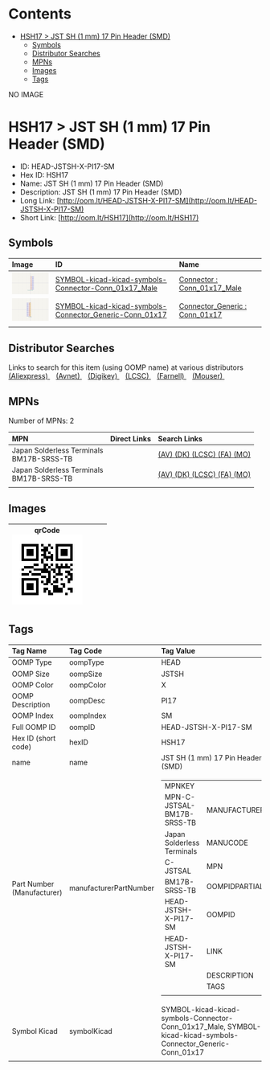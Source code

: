 



Contents
========

* [HSH17 > JST SH (1 mm) 17 Pin Header (SMD)](#hsh17--jst-sh-1-mm-17-pin-header-smd)
	* [Symbols](#symbols)
	* [Distributor Searches](#distributor-searches)
	* [MPNs](#mpns)
	* [Images](#images)
	* [Tags](#tags)
  
NO IMAGE  
# HSH17 > JST SH (1 mm) 17 Pin Header (SMD)

- ID: HEAD-JSTSH-X-PI17-SM
- Hex ID: HSH17
- Name: JST SH (1 mm) 17 Pin Header (SMD)
- Description: JST SH (1 mm) 17 Pin Header (SMD)
- Long Link: [http://oom.lt/HEAD-JSTSH-X-PI17-SM](http://oom.lt/HEAD-JSTSH-X-PI17-SM)
- Short Link: [http://oom.lt/HSH17](http://oom.lt/HSH17)

## Symbols
  

|Image|ID|Name|
| :--- | :--- | :--- |
|[![](https://raw.githubusercontent.com/oomlout/oomlout_OOMP_eda_V2/main/SYMBOL/kicad/kicad-symbols/Connector/Conn_01x17_Male/image_140.png)](https://github.com/oomlout/oomlout_OOMP_eda_V2/tree/main/SYMBOL/kicad/kicad-symbols/Connector/Conn_01x17_Male/)|[SYMBOL-kicad-kicad-symbols-Connector-Conn_01x17_Male](https://github.com/oomlout/oomlout_OOMP_eda_V2/tree/main/SYMBOL/kicad/kicad-symbols/Connector/Conn_01x17_Male/)|[Connector : Conn_01x17_Male](https://github.com/oomlout/oomlout_OOMP_eda_V2/tree/main/SYMBOL/kicad/kicad-symbols/Connector/Conn_01x17_Male/)|
|[![](https://raw.githubusercontent.com/oomlout/oomlout_OOMP_eda_V2/main/SYMBOL/kicad/kicad-symbols/Connector_Generic/Conn_01x17/image_140.png)](https://github.com/oomlout/oomlout_OOMP_eda_V2/tree/main/SYMBOL/kicad/kicad-symbols/Connector_Generic/Conn_01x17/)|[SYMBOL-kicad-kicad-symbols-Connector_Generic-Conn_01x17](https://github.com/oomlout/oomlout_OOMP_eda_V2/tree/main/SYMBOL/kicad/kicad-symbols/Connector_Generic/Conn_01x17/)|[Connector_Generic : Conn_01x17](https://github.com/oomlout/oomlout_OOMP_eda_V2/tree/main/SYMBOL/kicad/kicad-symbols/Connector_Generic/Conn_01x17/)|
||||

## Distributor Searches
  
Links to search for this item (using OOMP name) at various distributors  
[(Aliexpress) ](https://www.aliexpress.com/wholesale?SearchText=1117JST+SH+1+mm+17+Pin+Header+SMD)&nbsp;&nbsp;&nbsp;[(Avnet) ](https://www.avnet.com/shop/us/search/JST+SH+1+mm+17+Pin+Header+SMD)&nbsp;&nbsp;&nbsp;[(Digikey) ](https://www.digikey.co.uk/en/products/result?s=JST+SH+1+mm+17+Pin+Header+SMD)&nbsp;&nbsp;&nbsp;[(LCSC) ](https://www.lcsc.com/search?q=JST+SH+1+mm+17+Pin+Header+SMD)&nbsp;&nbsp;&nbsp;[(Farnell) ](https://uk.farnell.com/search?st=JST+SH+1+mm+17+Pin+Header+SMD)&nbsp;&nbsp;&nbsp;[(Mouser) ](https://www.mouser.com/c/?q=JST+SH+1+mm+17+Pin+Header+SMD)&nbsp;&nbsp;&nbsp;
## MPNs
  
Number of MPNs: 2  

|MPN|Direct Links|Search Links|
| :--- | :--- | :--- |
|Japan Solderless Terminals<br>BM17B-SRSS-TB||[(AV) ](https://www.avnet.com/shop/us/search/BM17B-SRSS-TB)[(DK) ](https://www.digikey.co.uk/products/en?keywords=BM17B-SRSS-TB)[(LCSC) ](https://www.lcsc.com/search?q=BM17B-SRSS-TB)[(FA) ](https://uk.farnell.com/search?st=BM17B-SRSS-TB)[(MO) ](https://www.mouser.com/c/?q=BM17B-SRSS-TB)|
|Japan Solderless Terminals<br>BM17B-SRSS-TB||[(AV) ](https://www.avnet.com/shop/us/search/BM17B-SRSS-TB)[(DK) ](https://www.digikey.co.uk/products/en?keywords=BM17B-SRSS-TB)[(LCSC) ](https://www.lcsc.com/search?q=BM17B-SRSS-TB)[(FA) ](https://uk.farnell.com/search?st=BM17B-SRSS-TB)[(MO) ](https://www.mouser.com/c/?q=BM17B-SRSS-TB)|
||||

## Images
  

|qrCode<br>[![](https://raw.githubusercontent.com/oomlout/oomlout_OOMP_parts_V2/main/HEAD/JSTSH/X/PI17/SM/qrCode_140.png)](https://github.com/oomlout/oomlout_OOMP_parts_V2/tree/main/HEAD/JSTSH/X/PI17/SM/qrCode.png)||||
| :---: | :---: | :---: | :---: |

## Tags
  

|Tag Name|Tag Code|Tag Value|
| :--- | :--- | :--- |
|OOMP Type|oompType|HEAD|
|OOMP Size|oompSize|JSTSH|
|OOMP Color|oompColor|X|
|OOMP Description|oompDesc|PI17|
|OOMP Index|oompIndex|SM|
|Full OOMP ID|oompID|HEAD-JSTSH-X-PI17-SM|
|Hex ID (short code)|hexID|HSH17|
|name|name|JST SH (1 mm) 17 Pin Header (SMD)|
|Part Number (Manufacturer)|manufacturerPartNumber|<table><tr><td>MPNKEY</td></tr><tr><td> MPN-C-JSTSAL-BM17B-SRSS-TB</td><td> MANUFACTURER</td></tr><tr><td> Japan Solderless Terminals</td><td> MANUCODE</td></tr><tr><td> C-JSTSAL</td><td> MPN</td></tr><tr><td> BM17B-SRSS-TB</td><td> OOMPIDPARTIAL</td></tr><tr><td> HEAD-JSTSH-X-PI17-SM</td><td> OOMPID</td></tr><tr><td> HEAD-JSTSH-X-PI17-SM</td><td> LINK</td></tr><tr><td> </td><td> DESCRIPTION</td></tr><tr><td> </td><td> TAGS</td></tr><tr><td> </td></tr></table></td><td> <table><tr><td>MPNKEY</td></tr><tr><td> MPN-C-JSTSAL-BM17B-SRSS-TB</td><td> MANUFACTURER</td></tr><tr><td> Japan Solderless Terminals</td><td> MANUCODE</td></tr><tr><td> C-JSTSAL</td><td> MPN</td></tr><tr><td> BM17B-SRSS-TB</td><td> OOMPIDPARTIAL</td></tr><tr><td> HEAD-JSTSH-X-PI17-SM</td><td> OOMPID</td></tr><tr><td> HEAD-JSTSH-X-PI17-SM</td><td> LINK</td></tr><tr><td> </td><td> DESCRIPTION</td></tr><tr><td> </td><td> TAGS</td></tr><tr><td> </td></tr></table>|
|Symbol Kicad|symbolKicad|SYMBOL-kicad-kicad-symbols-Connector-Conn_01x17_Male, SYMBOL-kicad-kicad-symbols-Connector_Generic-Conn_01x17|
||||
